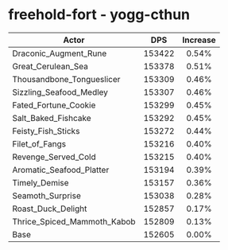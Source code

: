 # freehold-fort - yogg-cthun
| Actor | DPS | Increase |
|---|:---:|:---:|
|Draconic_Augment_Rune|153422|0.54%|
|Great_Cerulean_Sea|153378|0.51%|
|Thousandbone_Tongueslicer|153309|0.46%|
|Sizzling_Seafood_Medley|153307|0.46%|
|Fated_Fortune_Cookie|153299|0.45%|
|Salt_Baked_Fishcake|153292|0.45%|
|Feisty_Fish_Sticks|153272|0.44%|
|Filet_of_Fangs|153216|0.40%|
|Revenge_Served_Cold|153215|0.40%|
|Aromatic_Seafood_Platter|153194|0.39%|
|Timely_Demise|153157|0.36%|
|Seamoth_Surprise|153038|0.28%|
|Roast_Duck_Delight|152857|0.17%|
|Thrice_Spiced_Mammoth_Kabob|152809|0.13%|
|Base|152605|0.00%|
